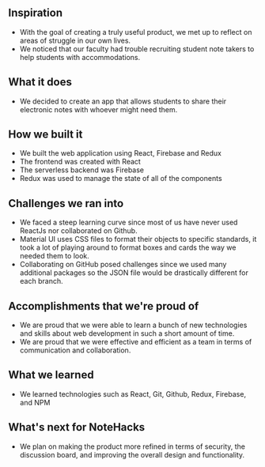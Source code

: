 ## Inspiration
- With the goal of creating a truly useful product, we met up to reflect on areas of struggle in our own lives.
- We noticed that our faculty had trouble recruiting student note takers to help students with accommodations.

## What it does
- We decided to create an app that allows students to share their electronic notes with whoever might need them.

## How we built it
- We built the web application using React, Firebase and Redux
- The frontend was created with React
- The serverless backend was Firebase
- Redux was used to manage the state of all of the components

## Challenges we ran into
- We faced a steep learning curve since most of us have never used ReactJs nor collaborated on Github.
- Material UI uses CSS files to format their objects to specific standards, it took a lot of playing around to format boxes and cards the way we needed them to look.
- Collaborating on GitHub posed challenges since we used many additional packages so the JSON file would be drastically different for each branch.

## Accomplishments that we're proud of
- We are proud that we were able to learn a bunch of new technologies and skills about web development in such a short amount of time.
- We are proud that we were effective and efficient as a team in terms of communication and collaboration.

## What we learned
- We learned technologies such as React, Git, Github, Redux, Firebase, and NPM 

## What's next for NoteHacks
- We plan on making the product more refined in terms of security, the discussion board, and improving the overall design and functionality.
